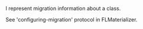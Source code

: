 I represent migration information about a class.

See 'configuring-migration' protocol in FLMaterializer.